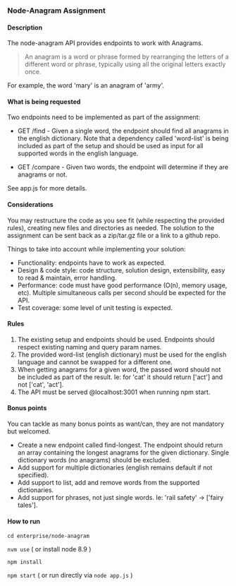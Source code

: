 ### Node-Anagram Assignment

#### Description

The node-anagram API provides endpoints to work with Anagrams.

> An anagram is a word or phrase formed by rearranging the letters of a different word or phrase, typically using all the original letters exactly once.

For example, the word 'mary' is an anagram of 'army'. 

#### What is being requested

Two endpoints need to be implemented as part of the assignment:

* GET /find - Given a single word, the endpoint should find all anagrams in the english dictionary. Note that a dependency called 'word-list' is being included as part of the setup and should be used as input for all supported words in the english language.

* GET /compare - Given two words, the endpoint will determine if they are anagrams or not.

See app.js for more details.

#### Considerations
 
You may restructure the code as you see fit (while respecting the provided rules), creating new files and directories as needed.
The solution to the assignment can be sent back as a zip/tar.gz file or a link to a github repo.

Things to take into account while implementing your solution:

* Functionality: endpoints have to work as expected.
* Design & code style: code structure, solution design, extensibility, easy to read & maintain, error handling.
* Performance: code must have good performance (O(n), memory usage, etc). Multiple simultaneous calls per second should be expected for the API.
* Test coverage: some level of unit testing is expected.

#### Rules

1) The existing setup and endpoints should be used. Endpoints should respect existing naming and query param names.
2) The provided word-list (english dictionary) must be used for the english language and cannot be swapped for a different one.
3) When getting anagrams for a given word, the passed word should not be included as part of the result. Ie: for 'cat' it should return ['act'] and not ['cat', 'act'].
4) The API must be served @localhost:3001 when running npm start.

#### Bonus points

You can tackle as many bonus points as want/can, they are not mandatory but welcomed.

* Create a new endpoint called find-longest. The endpoint should return an array containing the longest anagrams for the given dictionary. Single dictionary words (no anagrams) should be excluded.
* Add support for multiple dictionaries (english remains default if not specified).
* Add support to list, add and remove words from the supported dictionaries.
* Add support for phrases, not just single words. Ie: 'rail safety' -> ['fairy tales'].

#### How to run

`cd enterprise/node-anagram`

`nvm use` ( or install node 8.9 )

`npm install`

`npm start` ( or run directly via `node app.js` )
